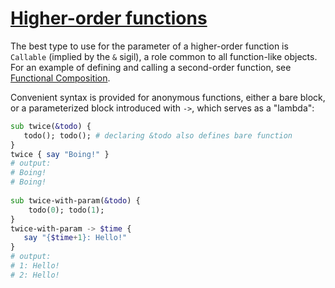 [1]: https://rosettacode.org/wiki/Higher-order_functions

# [Higher-order functions][1]

The best type to use for the parameter of a higher-order function is `Callable` (implied by the `&` sigil), a role common to all function-like objects. For an example of defining and calling a second-order function, see [Functional Composition](https://rosettacode.org/wiki/Functional_Composition#Perl_6).



Convenient syntax is provided for anonymous functions,
either a bare block, or a parameterized block introduced with `->`, which serves as a "lambda":

```raku
sub twice(&todo) {
   todo(); todo(); # declaring &todo also defines bare function
}
twice { say "Boing!" }
# output:
# Boing!
# Boing!
 
sub twice-with-param(&todo) {
    todo(0); todo(1);
}
twice-with-param -> $time {
   say "{$time+1}: Hello!"
}
# output:
# 1: Hello!
# 2: Hello!
```